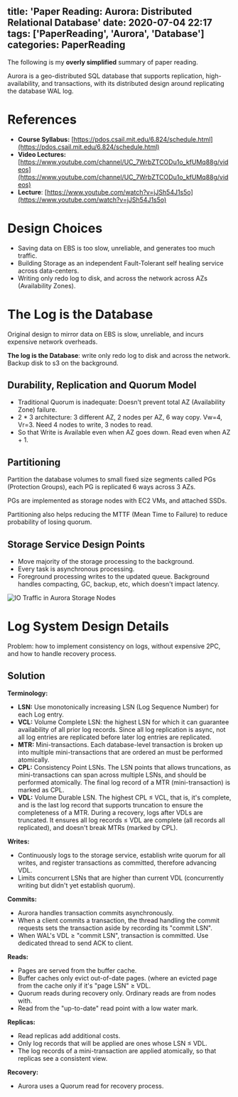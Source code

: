title: 'Paper Reading: Aurora: Distributed Relational Database'
date: 2020-07-04 22:17
tags: ['PaperReading', 'Aurora', 'Database']
categories: PaperReading
---

The following is my __overly simplified__ summary of paper reading.

Aurora is a geo-distributed SQL database that supports replication, high-availability, and transactions,
with its distributed design around replicating the database WAL log.

# References

- **Course Syllabus:** [https://pdos.csail.mit.edu/6.824/schedule.html](https://pdos.csail.mit.edu/6.824/schedule.html)
- **Video Lectures:** [https://www.youtube.com/channel/UC_7WrbZTCODu1o_kfUMq88g/videos](https://www.youtube.com/channel/UC_7WrbZTCODu1o_kfUMq88g/videos)
- **Lecture**: [https://www.youtube.com/watch?v=jJSh54J1s5o](https://www.youtube.com/watch?v=jJSh54J1s5o)

<!-- more -->

# Design Choices

- Saving data on EBS is too slow, unreliable, and generates too much traffic.
- Building Storage as an independent Fault-Tolerant self healing service across data-centers.
- Writing only redo log to disk, and across the network across AZs (Availability Zones).

# The Log is the Database

Original design to mirror data on EBS is slow, unreliable, and incurs expensive network overheads.

**The log is the Database**: write only redo log to disk and across the network. Backup disk to s3 on the background.

## Durability, Replication and Quorum Model

- Traditional Quorum is inadequate: Doesn't prevent total AZ (Availability Zone) failure.
- 2 * 3 architecture:
  3 different AZ, 2 nodes per AZ, 6 way copy.
  Vw=4, Vr=3. Need 4 nodes to write, 3 nodes to read.
- So that Write is Available even when AZ goes down. Read even when AZ + 1.

## Partitioning

Partition the database volumes to small fixed size segments called PGs (Protection Groups), each PG is replicated 6 ways across 3 AZs.

PGs are implemented as storage nodes with EC2 VMs, and attached SSDs.

Partitioning also helps reducing the MTTF (Mean Time to Failure) to reduce probability of losing quorum.

## Storage Service Design Points

- Move majority of the storage processing to the background.
- Every task is asynchronous processing.
- Foreground processing writes to the updated queue. Background handles compacting, GC, backup, etc, which doesn't impact latency.

![IO Traffic in Aurora Storage Nodes](aurora_io.png)

# Log System Design Details

Problem: how to implement consistency on logs, without expensive 2PC, and how to handle recovery process.

## Solution

**Terminology:**

- **LSN:** Use monotonically increasing LSN (Log Sequence Number) for each Log entry.
- **VCL:** Volume Complete LSN: the highest LSN for which it can guarantee availability of all prior log records.
Since all log replication is async, not all log entries are replicated before later log entries are replicated.
- **MTR:** Mini-transactions. Each database-level transaction is broken up into multiple mini-transactions that are ordered an must be performed atomically.
- **CPL:** Consistency Point LSNs. The LSN points that allows truncations, as mini-transactions can span across multiple LSNs, and should be performed atomically. The final log record of a MTR (mini-transaction) is marked as CPL.
- **VDL:** Volume Durable LSN. The highest CPL ≤ VCL, that is, it's complete, and is the last log record that supports truncation to ensure the completeness of a MTR.
During a recovery, logs after VDLs are truncated. It ensures all log records ≤ VDL are complete (all records all replicated), and doesn't break MTRs (marked by CPL).

**Writes:**

- Continuously logs to the storage service, establish write quorum for all writes, and register transactions as committed, therefore advancing VDL.
- Limits concurrent LSNs that are higher than current VDL (concurrently writing but didn't yet establish quorum).

**Commits:**

- Aurora handles transaction commits asynchronously.
- When a client commits a transaction, the thread handling the commit requests sets the transaction aside by recording its "commit LSN".
- When WAL's VDL ≥ "commit LSN", transaction is committed. Use dedicated thread to send ACK to client.

**Reads:**

- Pages are served from the buffer cache.
- Buffer caches only evict out-of-date pages. (where an evicted page from the cache only if it's "page LSN" ≥ VDL.
- Quorum reads during recovery only. Ordinary reads are from nodes with.
- Read from the "up-to-date" read point with a low water mark.

**Replicas:**

- Read replicas add additional costs.
- Only log records that will be applied are ones whose LSN ≤ VDL.
- The log records of a mini-transaction are applied atomically, so that replicas see a consistent view.

**Recovery:**

- Aurora uses a Quorum read for recovery process.
